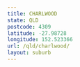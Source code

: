 ```yaml
---
title: CHARLWOOD
state: QLD
postcode: 4309
latitude: -27.98728
longitude: 152.523366
url: /qld/charlwood/
layout: suburb
---
```

